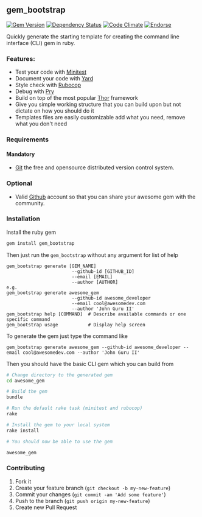 ## gem_bootstrap

[![Gem Version](https://badge.fury.io/rb/gem_bootstrap.svg)](http://badge.fury.io/rb/gem_bootstrap)
[![Dependency Status](https://gemnasium.com/agilecreativity/gem_bootstrap.png)](https://gemnasium.com/agilecreativity/gem_bootstrap)
[![Code Climate](https://codeclimate.com/github/agilecreativity/gem_bootstrap.png)](https://codeclimate.com/github/agilecreativity/gem_bootstrap)
[![Endorse](https://api.coderwall.com/agilecreativity/endorsecount.png)](https://coderwall.com/agilecreativity)

Quickly generate the starting template for creating the command line interface (CLI) gem in ruby.

### Features:

- Test your code with [Minitest][]
- Document your code with [Yard][]
- Style check with [Rubocop][]
- Debug with [Pry][]
- Build on top of the most popular [Thor][] framework
- Give you simple working structure that you can build upon but not dictate on
  how you should do it
- Templates files are easily customizable add what you need, remove what you don't need

### Requirements

#### Mandatory

- [Git][] the free and opensource distributed version control system.

### Optional

- Valid [Github][] account so that you can share your awesome gem with the community.

### Installation

Install the ruby gem

```sh
gem install gem_bootstrap
```

Then just run the `gem_bootstrap` without any argument for list of help

```
gem_bootstrap generate [GEM_NAME]
                        --github-id [GITHUB_ID]
                        --email [EMAIL]
                        --author [AUTHOR]
e.g.
gem_bootstrap generate awesome_gem
                        --github-id awesome_developer
                        --email cool@awesomedev.com
                        --author 'John Guru II'
gem_bootstrap help [COMMAND]  # Describe available commands or one specific command
gem_bootstrap usage           # Display help screen
```
To generate the gem just type the command like

```
gem_bootstrap generate awesome_gem --github-id awesome_developer -- email cool@awesomedev.com --author 'John Guru II'
```

Then you should have the basic CLI gem which you can build from

```sh
# Change directory to the generated gem
cd awesome_gem

# Build the gem
bundle

# Run the default rake task (minitest and rubocop)
rake

# Install the gem to your local system
rake install

# You should now be able to use the gem

awesome_gem
```

### Contributing

1. Fork it
2. Create your feature branch (`git checkout -b my-new-feature`)
3. Commit your changes (`git commit -am 'Add some feature'`)
4. Push to the branch (`git push origin my-new-feature`)
5. Create new Pull Request

[Git]: http://git-scm.com/
[github]: https://github.com/
[Minitest]: https://github.com/seattlerb/minitest
[Thor]: https://github.com/erikhuda/thor
[Yard]: https://github.com/lsegal/yard
[Rubocop]: https://github.com/bbatsov/rubocop
[Pry]: https://github.com/pry/pry
